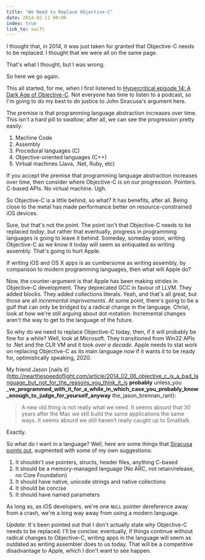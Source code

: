 ```yaml
---
title: "We Need to Replace Objective-C"
date: 2014-02-11 00:00
index: true
link_to: swift
---
```


I thought that, in 2014, it was just taken for granted that Objective-C needs to be replaced. I thought that we were all on the same page.

That's what I thought, but I was wrong.

So here we go again.

This all started, for me, when I first listened to [Hypercritical episode 14: A Dark Age of Objective-C](http://5by5.tv/hypercritical/14). Not everyone has time to listen to a podcast, so I'm going to do my best to do justice to John Siracusa's argument here.

The premise is that programming language abstraction increases over time. This isn't a hard pill to swallow; after all, we can see the progression pretty easily:

1. Machine Code
2. Assembly
3. Procedural languages (C)
4. Objective-oriented languages (C++)
5. Virtual machines (Java, .Net, Ruby, etc)

If you accept the premise that programming language abstraction increases over time, then consider where Objective-C is on our progression. Pointers. C-based APIs. No virtual machine. Ugh.

So Objective-C is a little behind, so what? It has benefits, after all. Being close to the metal has made performance better on resource-constrained iOS devices.

Sure, but that's not the point. The point isn't that Objective-C needs to be replaced _today_, but rather that eventually, progress in programming languages is going to leave it behind. Someday, someday soon, writing Objective-C as we know it today will seem as antiquated as writing assembly. That's going to hurt Apple.

If writing iOS and OS X apps is as cumbersome as writing assembly, by comparison to modern programming languages, then what will Apple do?

Now, the counter-argument is that Apple has been making strides in Objective-C development. They deprecated GCC in favour of LLVM. They added blocks. They added collections literals. Yeah, and that's all great, but those are all _incremental improvements_. At some point, there's going to be a gulf that can only be bridged by a radical change in the language. Christ, look at how we're still arguing about dot-notation. Incremental changes aren't the way to get to the language of the future.

So why do we need to replace Objective-C today, then, if it will probably be fine for a while? Well, look at Microsoft. They transitioned from Win32 APIs to .Net and the CLR VM and it took _over a decade_. Apple needs to stat work on replacing Objective-C as its main language _now_ if it wants it to be ready for, optimistically speaking, 2020.

My friend Jason [nails it](http://nearthespeedoflight.com/article/2014_02_06_objective_c_is_a_bad_language_but_not_for_the_reasons_you_think_it_is __probably__ unless_you ___ve_programmed_with_it_for_a_while_in_which_case_you_probably_know_enough_to_judge_for_yourself_anyway__ the_jason_brennan_rant):

> A new old thing is not really what we need. It seems absurd that 30 years after the Mac we still build the same applications the same ways. It seems absurd we still haven’t really caught up to Smalltalk.

Exactly.

So what do I want in a language? Well, here are some things that [Siracusa points out](http://5by5.tv/hypercritical/15), augmented with some of my own suggestions:

1. It shouldn't use pointers, structs, header files, anything C-based
2. It should be a memory-managed language (No ARC, not retain/release, no Core Foundation)
3. It should have native, unicode strings and native collections
4. It should be concise
5. It should have named parameters

As long as, as iOS developers, we're one `NULL` pointer dereference away from a crash, we're a long way away from using a modern language.

_Update_: It's been pointed out that I don't actually state _why_ Objective-C needs to be replaced. I'll be concise: eventually, if things continue without radical changes to Objective-C, writing apps in the language will seem as outdated as writing assembler does to us today. That will be a competitive disadvantage to Apple, which I don't want to see happen.

<!-- more -->
